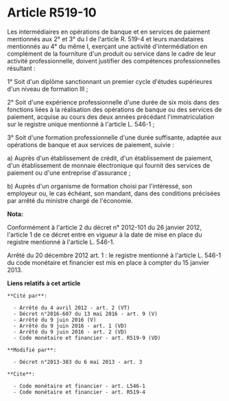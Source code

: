 # Article R519-10

Les intermédiaires en opérations de banque et en services de paiement mentionnés aux 2° et 3° du I de l'article R. 519-4 et
leurs mandataires mentionnés au 4° du même I, exerçant une activité d'intermédiation en complément de la fourniture d'un
produit ou service dans le cadre de leur activité professionnelle, doivent justifier des compétences professionnelles
résultant : 

1° Soit d'un diplôme sanctionnant un premier cycle d'études supérieures d'un niveau de formation III ; 

2° Soit d'une expérience professionnelle d'une durée de six mois dans des fonctions liées à la réalisation des opérations de
banque ou des services de paiement, acquise au cours des deux années précédant l'immatriculation sur le registre unique
mentionné à l'article L. 546-1 ; 

3° Soit d'une formation professionnelle d'une durée suffisante, adaptée aux opérations de banque et aux services de paiement,
suivie : 

a) Auprès d'un établissement de crédit, d'un établissement de paiement, d'un établissement de monnaie électronique qui
fournit des services de paiement ou d'une entreprise d'assurance ; 

b) Auprès d'un organisme de formation choisi par l'intéressé, son employeur ou, le cas échéant, son mandant, dans des
conditions précisées par arrêté du ministre chargé de l'économie.

**Nota:**

Conformément à l'article 2 du décret n° 2012-101 du 26 janvier 2012, l'article 1 de ce décret entre en vigueur à la date de
mise en place du registre mentionné à l'article L. 546-1. 

Arrêté du 20 décembre 2012 art. 1 : le registre mentionné à l'article L. 546-1 du code monétaire et financier est  mis en
place  à compter du 15 janvier 2013.

**Liens relatifs à cet article**

	**Cité par**:

	  - Arrêté du 4 avril 2012 - art. 2 (VT)
	  - Décret n°2016-607 du 13 mai 2016 - art. 9 (V)
	  - Arrêté du 9 juin 2016 (V)
	  - Arrêté du 9 juin 2016 - art. 1 (VD)
	  - Arrêté du 9 juin 2016 - art. 2 (VD)
	  - Code monétaire et financier - art. R519-9 (VD)

	**Modifié par**:

	  - Décret n°2013-383 du 6 mai 2013 - art. 3

	**Cite**:

	  - Code monétaire et financier - art. L546-1
	  - Code monétaire et financier - art. R519-4
